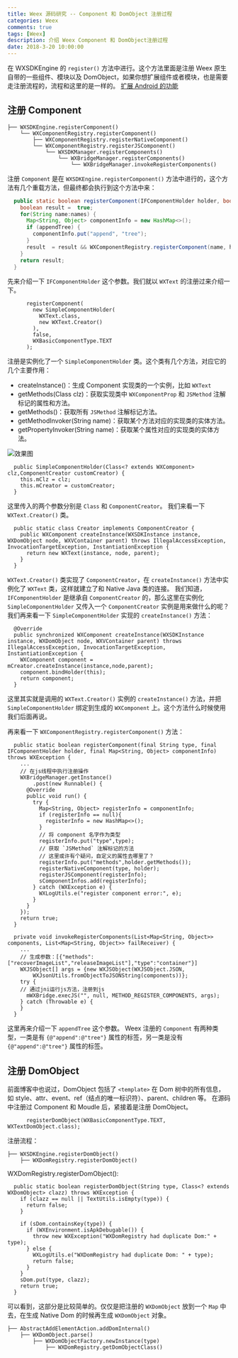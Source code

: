 ```yaml
---
title: Weex 源码研究 -- Component 和 DomObject 注册过程
categories: Weex
comments: true
tags: [Weex]
description: 介绍 Weex Component 和 DomObject注册过程
date: 2018-3-20 10:00:00
---
```



在 WXSDKEngine 的 `register()` 方法中进行。这个方法里面是注册 Weex 原生自带的一些组件、模块以及 DomObject，如果你想扩展组件或者模块，也是需要走注册流程的，流程和这里的是一样的。
[扩展 Android 的功能 ](http://weex.apache.org/cn/guide/extend-android.html)

## 注册 Component

```
├── WXSDKEngine.registerComponent()
    └── WXComponentRegistry.registerComponent()
        ├── WXComponentRegistry.registerNativeComponent()
        └── WXComponentRegistry.registerJSComponent()
            └── WXSDKManager.registerComponents()
                └── WXBridgeManager.registerComponents()
                    └── WXBridgeManager.invokeRegisterComponents()
```

注册 `Component` 是在 `WXSDKEngine.registerComponent()` 方法中进行的，这个方法有几个重载方法，但最终都会执行到这个方法中来：

```java
  public static boolean registerComponent(IFComponentHolder holder, boolean appendTree, String ... names) throws WXException {
    boolean result =  true;
    for(String name:names) {
      Map<String, Object> componentInfo = new HashMap<>();
      if (appendTree) {
        componentInfo.put("append", "tree");
      }
      result  = result && WXComponentRegistry.registerComponent(name, holder, componentInfo);
    }
    return result;
  }
```

先来介绍一下 `IFComponentHolder` 这个参数。我们就以 `WXText` 的注册过来介绍一下。

```
      registerComponent(
        new SimpleComponentHolder(
          WXText.class,
          new WXText.Creator()
        ),
        false,
        WXBasicComponentType.TEXT
      );
```

注册是实例化了一个 `SimpleComponentHolder` 类。这个类有几个方法，对应它的几个主要作用：

 - createInstance()：生成 Component 实现类的一个实例，比如 `WXText`
 - getMethods(Class clz)：获取实现类中 `WXComponentProp` 和 `JSMethod` 注解标记的属性和方法。
 - getMethods()：获取所有 `JSMethod` 注解标记方法。
 - getMethodInvoker(String name)：获取某个方法对应的实现类的实体方法。
 - getPropertyInvoker(String name)：获取某个属性对应的实现类的实体方法。

![效果图](http://www.plantuml.com/plantuml/svg/TP1DIWD148NtVOeYgyaYEO6BG40SKH4YA8YBihiI6xkhXkxAGFmvYQTmBNWRyHfECX8qCxFzUFNUHysoOj9r3ERAQo0OBNoi0iqbLiB4UYB1KVf-__Xw-nmPurafBT4IbCS76NWs0BLu1q7GbSiBuJDysXJZ1fTSosCJMP5U9gaewUON5GjDdbV066biNlyCxEldYL2bxR--sMEmMqubPqMsLFo_FiKQiqs-qjqGtWU2NKExTtktTJadVH2N3nLRF21e0-OClLyofkDyz3ATTbzbUko6eXtI12UJ0O4PiLl7y0C0)

```
  public SimpleComponentHolder(Class<? extends WXComponent> clz,ComponentCreator customCreator) {
    this.mClz = clz;
    this.mCreator = customCreator;
  }
```

这里传入的两个参数分别是 `Class` 和 `ComponentCreator`。
我们来看一下 `WXText.Creator()` 类。

```
  public static class Creator implements ComponentCreator {
    public WXComponent createInstance(WXSDKInstance instance, WXDomObject node, WXVContainer parent) throws IllegalAccessException, InvocationTargetException, InstantiationException {
      return new WXText(instance, node, parent);
    }
  }
```

`WXText.Creator()` 类实现了 `ComponentCreator`，在 `createInstance()` 方法中实例化了 `WXText` 类，这样就建立了和 Native Java 类的连接。
我们知道，`IFComponentHolder` 是继承自 `ComponentCreator` 的，那么这里在实例化 `SimpleComponentHolder` 又传入一个 `ComponentCreator` 实例是用来做什么的呢？
我们再来看一下 `SimpleComponentHolder` 实现的 `createInstance()` 方法：

```
  @Override
  public synchronized WXComponent createInstance(WXSDKInstance instance, WXDomObject node, WXVContainer parent) throws IllegalAccessException, InvocationTargetException, InstantiationException {
    WXComponent component = mCreator.createInstance(instance,node,parent);
    component.bindHolder(this);
    return component;
  }
```

这里其实就是调用的 `WXText.Creator()` 实例的 `createInstance()` 方法，并把 `SimpleComponentHolder` 绑定到生成的 `WXComponent` 上。这个方法什么时候使用我们后面再说。

再来看一下 `WXComponentRegistry.registerComponent()` 方法：
```
  public static boolean registerComponent(final String type, final IFComponentHolder holder, final Map<String, Object> componentInfo) throws WXException {
    ...
    // 在js线程中执行注册操作
    WXBridgeManager.getInstance()
        .post(new Runnable() {
      @Override
      public void run() {
        try {
          Map<String, Object> registerInfo = componentInfo;
          if (registerInfo == null){
            registerInfo = new HashMap<>();
          }
          // 将 component 名字作为类型
          registerInfo.put("type",type);
          // 获取 `JSMethod` 注解标记的方法
          // 这里或许有个疑问，自定义的属性去哪里了？
          registerInfo.put("methods",holder.getMethods());
          registerNativeComponent(type, holder);
          registerJSComponent(registerInfo);
          sComponentInfos.add(registerInfo);
        } catch (WXException e) {
          WXLogUtils.e("register component error:", e);
        }
      }
    });
    return true;
  }
```

```
  private void invokeRegisterComponents(List<Map<String, Object>> components, List<Map<String, Object>> failReceiver) {
    ...
    // 生成参数：[{"methods":["recoverImageList","releaseImageList"],"type":"container"}]
    WXJSObject[] args = {new WXJSObject(WXJSObject.JSON,
        WXJsonUtils.fromObjectToJSONString(components))};
    try {
    // 通过jni运行js方法，注册到js
      mWXBridge.execJS("", null, METHOD_REGISTER_COMPONENTS, args);
    } catch (Throwable e) {
    }
  }
```

这里再来介绍一下 `appendTree` 这个参数。
Weex 注册的 `Component` 有两种类型，一类是有 `{@"append":@"tree"}` 属性的标签，另一类是没有 `{@"append":@"tree"}` 属性的标签。


## 注册 DomObject

前面博客中也说过，DomObject 包括了 `<template>` 在 Dom 树中的所有信息，如 style、attr、event、ref（结点的唯一标识符）、parent、children 等。
在源码中注册过 Component 和 Moudle 后，紧接着是注册 DomObject。

```
      registerDomObject(WXBasicComponentType.TEXT, WXTextDomObject.class);
```

注册流程：

```
├── WXSDKEngine.registerDomObject()
    ├── WXDomRegistry.registerDomObject()
```

WXDomRegistry.registerDomObject():

```
  public static boolean registerDomObject(String type, Class<? extends WXDomObject> clazz) throws WXException {
    if (clazz == null || TextUtils.isEmpty(type)) {
      return false;
    }

    if (sDom.containsKey(type)) {
      if (WXEnvironment.isApkDebugable()) {
        throw new WXException("WXDomRegistry had duplicate Dom:" + type);
      } else {
        WXLogUtils.e("WXDomRegistry had duplicate Dom: " + type);
        return false;
      }
    }
    sDom.put(type, clazz);
    return true;
  }
```

可以看到，这部分是比较简单的。仅仅是把注册的 `WXDomObject` 放到一个 `Map` 中去，在生成 Native Dom 的时候再生成 `WXDomObject` 对象。

```
├── AbstractAddElementAction.addDomInternal()
    ├── WXDomObject.parse()
        ├── WXDomObjectFactory.newInstance(type)
            ├── WXDomRegistry.getDomObjectClass()
```

